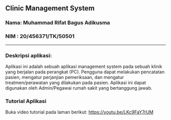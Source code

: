 ## Clinic Management System
### Nama: Muhammad Rifat Bagus Adikusma
### NIM : 20/456371/TK/50501

<hr>

### Deskripsi aplikasi:
Aplikasi ini adalah sebuah aplikasi management system pada sebuah klinik yang berjalan pada perangkat (PC). Pengguna dapat melakukan pencatatan pasien, mengatur perjanjian pemeriksaan, dan mengatur treatmen/perawatan yang dilakukan pada pasien. 
Aplikasi ini dapat digunakan oleh Admin/Pegawai rumah sakit yang bertanggung jawab.

### Tutorial Aplikasi

Buka video tutorial pada laman berikut: https://youtu.be/LKc9FaY7rUM 



